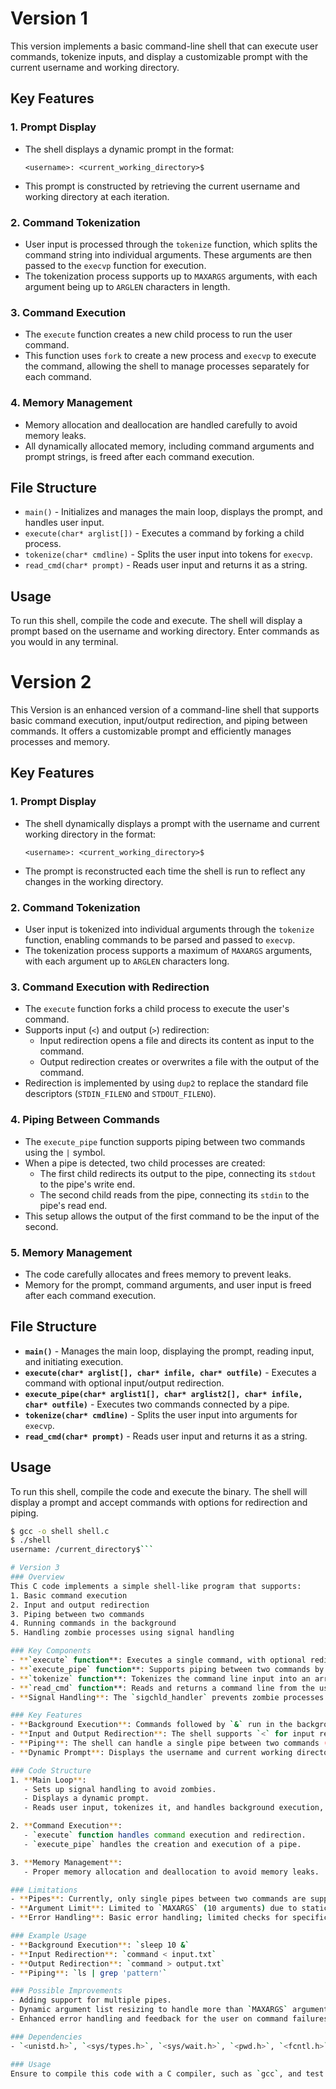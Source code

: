 # Version 1

This version implements a basic command-line shell that can execute user commands, tokenize inputs, and display a customizable prompt with the current username and working directory.

## Key Features

### 1. Prompt Display
   - The shell displays a dynamic prompt in the format:  
     ```
     <username>: <current_working_directory>$
     ```
   - This prompt is constructed by retrieving the current username and working directory at each iteration.

### 2. Command Tokenization
   - User input is processed through the `tokenize` function, which splits the command string into individual arguments. These arguments are then passed to the `execvp` function for execution.
   - The tokenization process supports up to `MAXARGS` arguments, with each argument being up to `ARGLEN` characters in length.

### 3. Command Execution
   - The `execute` function creates a new child process to run the user command. 
   - This function uses `fork` to create a new process and `execvp` to execute the command, allowing the shell to manage processes separately for each command.

### 4. Memory Management
   - Memory allocation and deallocation are handled carefully to avoid memory leaks.
   - All dynamically allocated memory, including command arguments and prompt strings, is freed after each command execution.

## File Structure

- `main()` - Initializes and manages the main loop, displays the prompt, and handles user input.
- `execute(char* arglist[])` - Executes a command by forking a child process.
- `tokenize(char* cmdline)` - Splits the user input into tokens for `execvp`.
- `read_cmd(char* prompt)` - Reads user input and returns it as a string.

## Usage

To run this shell, compile the code and execute. The shell will display a prompt based on the username and working directory. Enter commands as you would in any terminal.

# Version 2

This Version is an enhanced version of a command-line shell that supports basic command execution, input/output redirection, and piping between commands. It offers a customizable prompt and efficiently manages processes and memory.

## Key Features

### 1. Prompt Display
   - The shell dynamically displays a prompt with the username and current working directory in the format:
     ```
     <username>: <current_working_directory>$
     ```
   - The prompt is reconstructed each time the shell is run to reflect any changes in the working directory.

### 2. Command Tokenization
   - User input is tokenized into individual arguments through the `tokenize` function, enabling commands to be parsed and passed to `execvp`.
   - The tokenization process supports a maximum of `MAXARGS` arguments, with each argument up to `ARGLEN` characters long.

### 3. Command Execution with Redirection
   - The `execute` function forks a child process to execute the user's command.
   - Supports input (`<`) and output (`>`) redirection:
     - Input redirection opens a file and directs its content as input to the command.
     - Output redirection creates or overwrites a file with the output of the command.
   - Redirection is implemented by using `dup2` to replace the standard file descriptors (`STDIN_FILENO` and `STDOUT_FILENO`).

### 4. Piping Between Commands
   - The `execute_pipe` function supports piping between two commands using the `|` symbol.
   - When a pipe is detected, two child processes are created:
     - The first child redirects its output to the pipe, connecting its `stdout` to the pipe's write end.
     - The second child reads from the pipe, connecting its `stdin` to the pipe's read end.
   - This setup allows the output of the first command to be the input of the second.

### 5. Memory Management
   - The code carefully allocates and frees memory to prevent leaks.
   - Memory for the prompt, command arguments, and user input is freed after each command execution.

## File Structure

- **`main()`** - Manages the main loop, displaying the prompt, reading input, and initiating execution.
- **`execute(char* arglist[], char* infile, char* outfile)`** - Executes a command with optional input/output redirection.
- **`execute_pipe(char* arglist1[], char* arglist2[], char* infile, char* outfile)`** - Executes two commands connected by a pipe.
- **`tokenize(char* cmdline)`** - Splits the user input into arguments for `execvp`.
- **`read_cmd(char* prompt)`** - Reads user input and returns it as a string.

## Usage

To run this shell, compile the code and execute the binary. The shell will display a prompt and accept commands with options for redirection and piping.

```sh
$ gcc -o shell shell.c
$ ./shell
username: /current_directory$```

# Version 3
### Overview
This C code implements a simple shell-like program that supports:
1. Basic command execution
2. Input and output redirection
3. Piping between two commands
4. Running commands in the background
5. Handling zombie processes using signal handling

### Key Components
- **`execute` function**: Executes a single command, with optional redirection for input and output, and allows background execution.
- **`execute_pipe` function**: Supports piping between two commands by creating a pipe and forking two child processes for the commands.
- **`tokenize` function**: Tokenizes the command line input into an array of arguments.
- **`read_cmd` function**: Reads and returns a command line from the user, including dynamic prompt creation with username and current directory.
- **Signal Handling**: The `sigchld_handler` prevents zombie processes by handling `SIGCHLD`.

### Key Features
- **Background Execution**: Commands followed by `&` run in the background, and the shell continues accepting input without waiting for the command to complete.
- **Input and Output Redirection**: The shell supports `<` for input redirection and `>` for output redirection.
- **Piping**: The shell can handle a single pipe between two commands (e.g., `ls | grep`).
- **Dynamic Prompt**: Displays the username and current working directory in the prompt.

### Code Structure
1. **Main Loop**:
   - Sets up signal handling to avoid zombies.
   - Displays a dynamic prompt.
   - Reads user input, tokenizes it, and handles background execution, redirection, and pipes.

2. **Command Execution**:
   - `execute` function handles command execution and redirection.
   - `execute_pipe` handles the creation and execution of a pipe.

3. **Memory Management**:
   - Proper memory allocation and deallocation to avoid memory leaks.

### Limitations
- **Pipes**: Currently, only single pipes between two commands are supported.
- **Argument Limit**: Limited to `MAXARGS` (10 arguments) due to static allocation.
- **Error Handling**: Basic error handling; limited checks for specific command failures.

### Example Usage
- **Background Execution**: `sleep 10 &`
- **Input Redirection**: `command < input.txt`
- **Output Redirection**: `command > output.txt`
- **Piping**: `ls | grep 'pattern'`

### Possible Improvements
- Adding support for multiple pipes.
- Dynamic argument list resizing to handle more than `MAXARGS` arguments.
- Enhanced error handling and feedback for the user on command failures.

### Dependencies
- `<unistd.h>`, `<sys/types.h>`, `<sys/wait.h>`, `<pwd.h>`, `<fcntl.h>`, `<signal.h>`: Required for process control, I/O, and signal handling.

### Usage
Ensure to compile this code with a C compiler, such as `gcc`, and test in a compatible environment like Linux or macOS for proper functionality.

